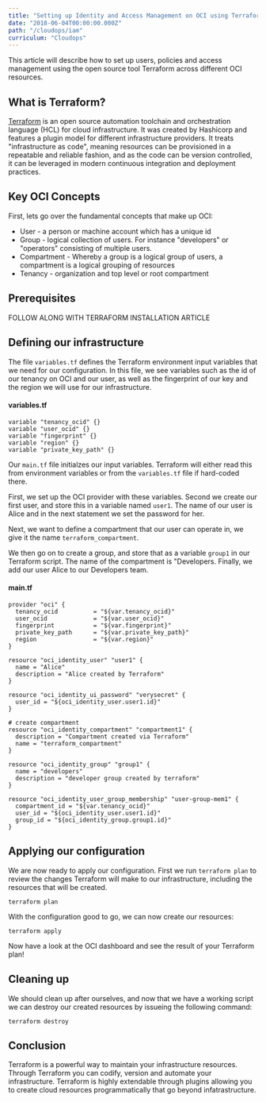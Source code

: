 ```yaml
---
title: "Setting up Identity and Access Management on OCI using Terraform"
date: "2018-06-04T00:00:00.000Z"
path: "/cloudops/iam"
curriculum: "Cloudops"
---
```


This article will describe how to set up users, policies and access
management using the open source tool Terraform across different
OCI resources.

## What is Terraform?

[Terraform](https://terraform.io) is an open source automation toolchain and 
orchestration language (HCL) for cloud infrastructure. It was created by 
Hashicorp and features a plugin model for different
infrastructure providers. It treats "infrastructure as code", meaning
resources can be provisioned in a repeatable and reliable fashion, and
as the code can be version controlled, it can be leveraged in modern
continuous integration and deployment practices.

## Key OCI Concepts

First, lets go over the fundamental concepts that make up OCI:

* User - a person or machine account which has a unique id
* Group - logical collection of users. For instance "developers" or "operators" consisting of multiple users.
* Compartment - Whereby a group is a logical group of users, a compartment is a logical grouping of resources
* Tenancy - organization and top level or root compartment

## Prerequisites
FOLLOW ALONG WITH TERRAFORM INSTALLATION ARTICLE

## Defining our infrastructure

The file `variables.tf` defines the Terraform environment input variables that we need for our configuration. In this file, we see variables such as the id of our tenancy on OCI and our user, as well as the fingerprint of our key and the region we will use for our infrastructure.

#### variables.tf
```
variable "tenancy_ocid" {}
variable "user_ocid" {}
variable "fingerprint" {}
variable "region" {}
variable "private_key_path" {}
```

Our `main.tf` file initialzes our input variables. Terraform will either read this from environment variables or from the `variables.tf` file if hard-coded there.

First, we set up the OCI provider with these variables. Second we create our first user, and store this in a variable named `user1`. The name of our user is Alice and in the next statement we set the password for her.

Next, we want to define a compartment that our user can operate in, we give it the name `terraform_compartment`.

We then go on to create a group, and store that as a variable `group1` in our Terraform script. The name of the compartment is "Developers. Finally, we add our user Alice to our Developers team.

#### main.tf
```
provider "oci" {
  tenancy_ocid          = "${var.tenancy_ocid}"
  user_ocid             = "${var.user_ocid}"
  fingerprint           = "${var.fingerprint}"
  private_key_path      = "${var.private_key_path}"
  region                = "${var.region}"
}

resource "oci_identity_user" "user1" {
  name = "Alice"
  description = "Alice created by Terraform"
}

resource "oci_identity_ui_password" "verysecret" {
  user_id = "${oci_identity_user.user1.id}"
}

# create compartment
resource "oci_identity_compartment" "compartment1" {
  description = "Compartment created via Terraform"
  name = "terraform_compartment"
}

resource "oci_identity_group" "group1" {
  name = "developers"
  description = "developer group created by terraform"
}

resource "oci_identity_user_group_membership" "user-group-mem1" {
  compartment_id = "${var.tenancy_ocid}"
  user_id = "${oci_identity_user.user1.id}"
  group_id = "${oci_identity_group.group1.id}"
}
```

## Applying our configuration

We are now ready to apply our configuration. First we run `terraform plan` to review the changes Terraform will make to our infrastructure, including the resources that will be created.

```
terraform plan
```

With the configuration good to go, we can now create our resources:

```
terraform apply
```

Now have a look at the OCI dashboard and see the result of your Terraform plan! 

## Cleaning up
We should clean up after ourselves, and now that we have a working script we can destroy our created resources by issueing the following command:

```
terraform destroy
```

## Conclusion

Terraform is a powerful way to maintain your infrastructure resources. Through Terraform you can codify, version and automate your infrastructure. Terraform is highly extendable through plugins allowing you to create cloud resources programmatically that go beyond infatrastructure.

